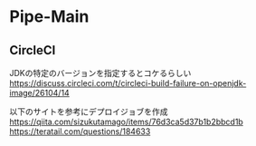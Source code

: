 # Pipe-Main

## CircleCI
JDKの特定のバージョンを指定するとコケるらしい
https://discuss.circleci.com/t/circleci-build-failure-on-openjdk-image/26104/14

以下のサイトを参考にデプロイジョブを作成
https://qiita.com/sizukutamago/items/76d3ca5d37b1b2bbcd1b
https://teratail.com/questions/184633
